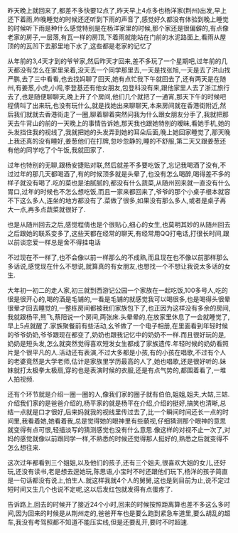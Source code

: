 ​    昨天晚上就回来了,都差不多快要12点了,昨天早上4点多也杨洋家(荆州)出发,早上还下着雨,昨晚睡觉的时候还还听到下雨的声音了,感觉好久都没有体验到晚上睡觉的时候听下雨是种什么感觉特别是在杨洋家里的时候,那个家还是很偏僻的,有点像老家的房子,一层落,有瓦一样的房顶,下着雨就能站在门前的水泥路面上,看雨从屋顶的的瓦凹下去那里地下水了,这些都是老家的记忆了

​    从年前的3,4天才到的爷爷家,然后昨天才回来,差不多玩了一个星期吧,过年前的几天都没有怎么在家里呆着,没天去一个同学那里去,一天是找张旭,一天是去了洪山找严鹏,去了三中看看,也去找妈聊了回天,她有点忙我下午就回去了,还有两天是在随州,有姜葱,小虎,小闯,李登基还有他女朋友,包登科没有来,跟他家里人去了浙江旅行去了,也是随便聊聊天,晚上开了个房间,他们几个就把了一通宵,那天下午的时候吧程倩叫了出来玩,也没有玩什么,就是找她出来聊聊天,本来房间就在香港街附近,然后我们就就去香港街走了一圈,聊着聊着突然问我为什么跟女朋友分手了,我就把那天去牛背山的前的一天晚上的事情告诉她,那天我也跟她特别的暧昧,看她手机,她的头发挡住我的视线了,我就把她的头发弄到她的耳朵后面,晚上她回家睡觉了,那天晚上我还真的没有睡好,姜葱他们在打牌,忽吵忽静的,睡的不舒服,第二天又跟姜葱还有他的同学吃了个午饭,我就回家了.

​    过年也特别的无聊,跟杨安捷贴对联,然后就差不多要吃饭了,忘记我喝酒了没有,不过过年的那几天都喝酒了,有的时候顶多就是头晕了,也没有怎么喝醉,喝得差不多的样子就没有喝了.吃的菜也是油腻腻的,都没有什么蔬菜,从随州回来就一直没有什么胃口,过年的时候也不怎么想吃饭,而且一家来都回来了,爷爷的那个小桌子根本就容不下这么多人,连坐的地方都没有了.菜做了很多,如果没有那么多人,或者是桌子再大一点,再多点蔬菜就很好了.

​    也是从随州回去之后,感觉程倩也是个很贴心,细心的女生,也莫明其妙的从随州回去之后跟她的联系变多了,这些天都在经常的聊天,有经常用QQ打电话,打很长时间,跟以前谈恋爱一样总是舍不得挂电话

不过现在不一样了,也不会像以前一样那么的不成熟,而且现在也不像以前那样那么多话说,感觉现在什么不想说,就算真的有女朋友,也想找一个不想让我说太多话的女生.

​    大年初一初二的走人家,初三就到西游记公园一个家族在一起吃饭,100多号人,吃的很是很开心的,喝的酒是毛铺的,一看是毛铺的就感觉我可以喝很多,也是喝得头很晕很晕才回去睡觉的,一整栋房间都被我们家族包下了,也正因为这样没有多余的房间,我就跟杨平,熊飞,蔡阳说一个房间,两张床.头晕晕的,在放家里休息了一会就睡觉了,早上5点就醒了.家族聚餐前有些活动,幺爷做了一个电子相册,在里面看到年轻时候的爷爷奶奶,爷爷跟现在都变了,奶奶也跟我记忆中的奶奶不一样.而且很好玩的是,奶奶是短头发,怎么就突然觉得喜欢短发女生都成了家族遗传.年轻时候的奶奶看照片是个很平凡的人.活动还有表演,不过大多都是小孩,有的小孩在唱歌,不过有个人的老婆竟然是大学老师,估计是家族里学历最高的人了,她也唱歌,还是很好听的.妹妹就打太极拳太极扇,穿的也是表演时候的衣服,还是有点气势的,都围着看了,一堆人拍视频.

​    还有个环节就是介绍一圈一圈的人,像我们家的圈子就有伯伯,姐姐,姐夫,大姑,三姑.介绍我们家的是爸爸介绍的,杨平家的就是杨平在介绍,介绍的挺好,搞笑也清晰,总结一点就是口才很好,后来妈就我的视线里传过去了,比一个瞬间时间还长一点的时间里,我看着她,她看着我,总是觉得她的眼神里有些藐视,仔细猜测那个眼神的意思就变得有点可恨,轻描淡写的猜测感觉也没有什么意思.像这样的对视不止一次了,对妈的感觉就像以前跟同学一样,不熟悉的时候还觉得那人挺好的,熟悉之后就变得不怎么想往来.

​    这次过年都看到三个姐姐,以及他们的孩子,还有三个姐夫,很喜欢大姐的女儿,还好玩,还没有读书,老是想去逗她玩,陈思语,小宝时不时还跟他们玩下,杨洋的孩子简直是一句话都没有说上,怕生人.就这样我就4个人的舅舅,这也是到目前为止,说不定过短时间又生几个也说不定呢,这以后发红包就发得有点蛋疼了.

​    告诉路上,回去的时候开了接近24个小时,回来的时候按照距离算也差不多这么多时间,因为回来的时候是从荆州走的,爸爸开车也是要么跑到紧急车道里,要么胡乱的超车,我没有考驾照都不知道不能压实线,但是还要乱开,要时不时超速.

​    

  
